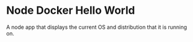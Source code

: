 # Node Docker Hello World

A node app that displays the current OS and distribution that it is running on.
